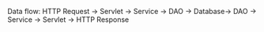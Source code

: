 Data flow:
HTTP Request -> Servlet -> Service -> DAO -> Database-> DAO -> Service -> Servlet -> HTTP Response